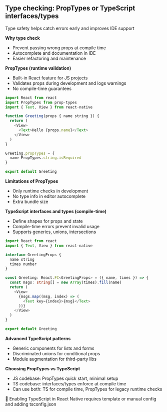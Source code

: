 ## Type checking: PropTypes or TypeScript interfaces/types

Type safety helps catch errors early and improves IDE support  

**Why type check**

- Prevent passing wrong props at compile time  
- Autocomplete and documentation in IDE  
- Easier refactoring and maintenance  

**PropTypes (runtime validation)**

- Built-in React feature for JS projects  
- Validates props during development and logs warnings  
- No compile-time guarantees  

```javascript
import React from react
import PropTypes from prop-types
import { Text, View } from react-native

function Greeting(props { name string }) {  
  return (  
    <View>  
      <Text>Hello {props.name}</Text>  
    </View>  
  )  
}

Greeting.propTypes = {  
  name PropTypes.string.isRequired  
}

export default Greeting  
```

**Limitations of PropTypes**

- Only runtime checks in development  
- No type info in editor autocomplete  
- Extra bundle size  

**TypeScript interfaces and types (compile-time)**

- Define shapes for props and state  
- Compile-time errors prevent invalid usage  
- Supports generics, unions, intersections  

```typescript
import React from react
import { Text, View } from react-native

interface GreetingProps {  
  name string  
  times number  
}

const Greeting: React.FC<GreetingProps> = ({ name, times }) => {  
  const msgs: string[] = new Array(times).fill(name)  
  return (  
    <View>  
      {msgs.map((msg, index) => (  
        <Text key={index}>{msg}</Text>  
      ))}  
    </View>  
  )  
}

export default Greeting  
```

**Advanced TypeScript patterns**

- Generic components for lists and forms  
- Discriminated unions for conditional props  
- Module augmentation for third-party libs  

**Choosing PropTypes vs TypeScript**

- JS codebase: PropTypes quick start, minimal setup  
- TS codebase: interfaces/types enforce at compile time  
- Can use both: TS for compile time, PropTypes for legacy runtime checks  

🚨️ Enabling TypeScript in React Native requires template or manual config and adding tsconfig.json  